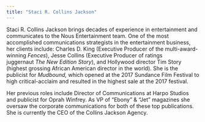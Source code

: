 ```yaml
---
title: "Staci R. Collins Jackson"
---
```

Staci R. Collins Jackson brings decades of experience in entertainment and communicates to the Nous Entertainment team. One of the most accomplished communications strategists in the entertainment business, her clients include: Charles D. King (Executive Producer of the multi-award-winning _Fences_), Jesse Collins (Executive Producer of ratings juggernaut _The New Edition Story_), and Hollywood director Tim Story (highest grossing African American director in the world). She is the publicist for _Mudbound,_ which opened at the 2017 Sundance Film Festival to high critical-acclaim and resulted in the highest sale at the 2017 festival. 

Her previous roles include Director of Communications at Harpo Studios and publicist for Oprah Winfrey. As VP of “Ebony” & “Jet” magazines she oversaw the corporate communications for both of these top publications. She is currently the CEO of the Collins Jackson Agency.
